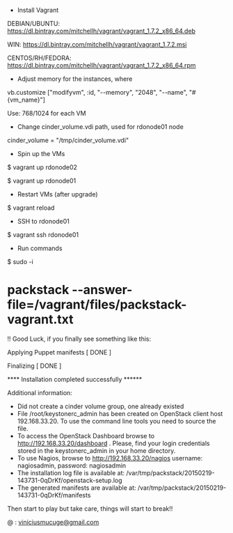 - Install Vagrant

DEBIAN/UBUNTU: https://dl.bintray.com/mitchellh/vagrant/vagrant_1.7.2_x86_64.deb

WIN: https://dl.bintray.com/mitchellh/vagrant/vagrant_1.7.2.msi

CENTOS/RH/FEDORA: https://dl.bintray.com/mitchellh/vagrant/vagrant_1.7.2_x86_64.rpm

- Adjust memory for the instances, where

vb.customize ["modifyvm", :id, "--memory", "2048", "--name", "#{vm_name}"]

Use: 768/1024 for each VM

- Change cinder_volume.vdi path, used for rdonode01 node

cinder_volume = "/tmp/cinder_volume.vdi"


- Spin up the VMs

$ vagrant up rdonode02

$ vagrant up rdonode01

- Restart VMs (after upgrade)

$ vagrant reload

- SSH to rdonode01

$ vagrant ssh rdonode01

- Run commands

$ sudo -i

 # packstack --answer-file=/vagrant/files/packstack-vagrant.txt

!! Good Luck, if you finally see something like this:

Applying Puppet manifests                            [ DONE ]

Finalizing                                           [ DONE ]

 **** Installation completed successfully ******


Additional information:
 * Did not create a cinder volume group, one already existed
 * File /root/keystonerc_admin has been created on OpenStack client host 192.168.33.20. To use the command line tools you need to source the file.
 * To access the OpenStack Dashboard browse to http://192.168.33.20/dashboard .
Please, find your login credentials stored in the keystonerc_admin in your home directory.
 * To use Nagios, browse to http://192.168.33.20/nagios username: nagiosadmin, password: nagiosadmin
 * The installation log file is available at: /var/tmp/packstack/20150219-143731-0qDrKf/openstack-setup.log
 * The generated manifests are available at: /var/tmp/packstack/20150219-143731-0qDrKf/manifests


Then start to play but take care, things will start to break!!

@ : viniciusmucuge@gmail.com